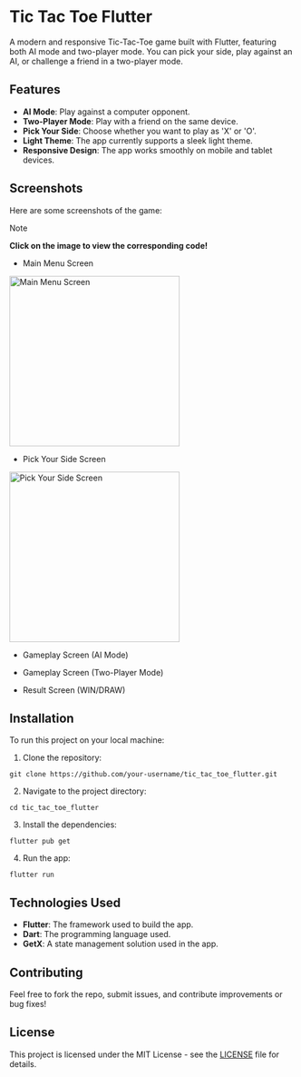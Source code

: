 # Tic Tac Toe Flutter
A modern and responsive Tic-Tac-Toe game built with Flutter, featuring both AI mode and two-player mode. You can pick your side, play against an AI, or challenge a friend in a two-player mode.

## Features
- **AI Mode**: Play against a computer opponent.
- **Two-Player Mode**: Play with a friend on the same device.
- **Pick Your Side**: Choose whether you want to play as 'X' or 'O'.
- **Light Theme**: The app currently supports a sleek light theme.
- **Responsive Design**: The app works smoothly on mobile and tablet devices.

## Screenshots
Here are some screenshots of the game:

> [!NOTE]
> **Click on the image to view the corresponding code!**

- Main Menu Screen
<a href="https://github.com/Yousef-Sayed-Younis/tic-tac-toe-flutter/blob/main/lib/presentation/main_menu/main_menu_screen.dart">
<img src="https://github.com/user-attachments/assets/77107673-7327-41c3-b650-bbd6cdadf33d" title="Main Menu Screen" height="300"></a>

- Pick Your Side Screen
<a href="https://github.com/Yousef-Sayed-Younis/tic-tac-toe-flutter/blob/main/lib/presentation/pick_side/pick_side_screen.dart">
<img src="https://github.com/user-attachments/assets/93b0079c-b5d7-410f-aa2c-54ac76f2f7b9" title="Pick Your Side Screen" height="300"></a>

- Gameplay Screen (AI Mode)
  
- Gameplay Screen (Two-Player Mode)
  
- Result Screen (WIN/DRAW)
  

## Installation
To run this project on your local machine:

1. Clone the repository:
```
git clone https://github.com/your-username/tic_tac_toe_flutter.git
```
2. Navigate to the project directory:
```
cd tic_tac_toe_flutter
```
3. Install the dependencies:
```
flutter pub get
```
4. Run the app:
```
flutter run
```

## Technologies Used
- **Flutter**: The framework used to build the app.
- **Dart**: The programming language used.
- **GetX**: A state management solution used in the app.

## Contributing
Feel free to fork the repo, submit issues, and contribute improvements or bug fixes!

## License
This project is licensed under the MIT License - see the [LICENSE](https://opensource.org/license/mit) file for details.
